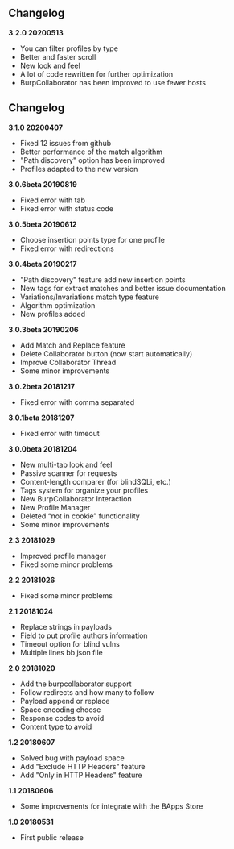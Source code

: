 ##  Changelog
**3.2.0 20200513**
* You can filter profiles by type
* Better and faster scroll
* New look and feel
* A lot of code rewritten for further optimization
* BurpCollaborator has been improved to use fewer hosts

##  Changelog
**3.1.0 20200407**
* Fixed 12 issues from github 
* Better performance of the match algorithm
* "Path discovery" option has been improved
* Profiles adapted to the new version


**3.0.6beta 20190819**
* Fixed error with tab
* Fixed error with status code

**3.0.5beta 20190612**
* Choose insertion points type for one profile
* Fixed error with redirections

**3.0.4beta 20190217**
* "Path discovery" feature add new insertion points
* New tags for extract matches and better issue documentation
* Variations/Invariations match type feature
* Algorithm optimization
* New profiles added 


**3.0.3beta 20190206**
* Add Match and Replace feature
* Delete Collaborator button (now start automatically)
* Improve Collaborator Thread
* Some minor improvements

**3.0.2beta 20181217**
* Fixed error with comma separated

**3.0.1beta 20181207**
* Fixed error with timeout


**3.0.0beta 20181204**
* New multi-tab look and feel
* Passive scanner for requests 
* Content-length comparer (for blindSQLi, etc.)
* Tags system for organize your profiles
* New BurpCollaborator Interaction
* New Profile Manager 
* Deleted “not in cookie” functionality
* Some minor improvements

**2.3 20181029**
* Improved profile manager
* Fixed some minor problems

**2.2 20181026**
* Fixed some minor problems

**2.1 20181024**
* Replace strings in payloads
* Field to put profile authors information
* Timeout option for blind vulns
* Multiple lines bb json file


**2.0 20181020**
* Add the burpcollaborator support
* Follow redirects and how many to follow
* Payload append or replace
* Space encoding choose
* Response codes to avoid
* Content type to avoid
 

**1.2 20180607**
 - Solved bug with payload space
 - Add "Exclude HTTP Headers" feature
 - Add "Only in HTTP Headers" feature
 
**1.1 20180606**
 - Some improvements for integrate with the BApps Store
 
**1.0 20180531**
 - First public release

